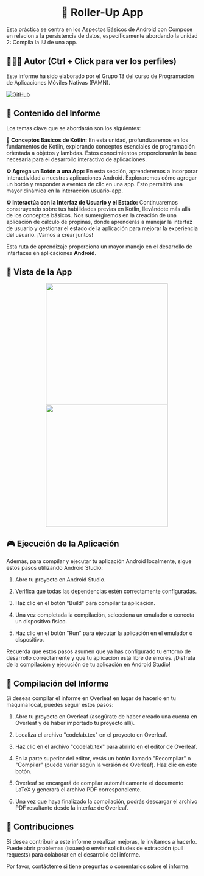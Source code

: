 <h1 align="center">🎲 Roller-Up App</h1>

Esta práctica se centra en los Aspectos Básicos de Android con Compose en relacion a la persistencia de datos, específicamente abordando la unidad 2: Compila la IU de una app.

## 🙆👨‍💻 Autor (Ctrl + Click para ver los perfiles)
Este informe ha sido elaborado por el Grupo 13 del curso de Programación de Aplicaciones Móviles Nativas (PAMN).

[![GitHub](https://img.shields.io/badge/GitHub-Alejandro%20David%20Arzola%20Saavedra-blue?style=flat-square&logo=github)](https://github.com/AlejandroDavidArzolaSaavedra)
  
## 📑 Contenido del Informe
Los temas clave que se abordarán son los siguientes:

**🚀 Conceptos Básicos de Kotlin:**
  En esta unidad, profundizaremos en los fundamentos de Kotlin, explorando conceptos esenciales de programación orientada a objetos y lambdas. Estos conocimientos proporcionarán la base necesaria para el desarrollo interactivo de aplicaciones.

**⚙️ Agrega un Botón a una App:**
  En esta sección, aprenderemos a incorporar interactividad a nuestras aplicaciones Android. Exploraremos cómo agregar un botón y responder a eventos de clic en una app. Esto permitirá una mayor dinámica en la interacción usuario-app.

**⚙️ Interactúa con la Interfaz de Usuario y el Estado:**
  Continuaremos construyendo sobre tus habilidades previas en Kotlin, llevándote más allá de los conceptos básicos. Nos sumergiremos en la creación de una aplicación de cálculo de propinas, donde aprenderás a manejar la interfaz de usuario y gestionar el estado de la aplicación para mejorar la experiencia del usuario. ¡Vamos a crear juntos!

Esta ruta de aprendizaje proporciona un mayor manejo en el desarrollo de interfaces en aplicaciones **Android**.

## 📱 Vista de la App

<ul align="center">		
  <img  style="width:20rem" src="https://i.imgur.com/GLblFZK.png">
  <img  style="width:20rem" src="https://i.imgur.com/YJaxBZi.png">
</ul>


## 🎮 Ejecución de la Aplicación
Además, para compilar y ejecutar tu aplicación Android localmente, sigue estos pasos utilizando Android Studio:

1. Abre tu proyecto en Android Studio.

2. Verifica que todas las dependencias estén correctamente configuradas.

3. Haz clic en el botón "Build" para compilar tu aplicación.

4. Una vez completada la compilación, selecciona un emulador o conecta un dispositivo físico.

5. Haz clic en el botón "Run" para ejecutar la aplicación en el emulador o dispositivo.

Recuerda que estos pasos asumen que ya has configurado tu entorno de desarrollo correctamente y que tu aplicación está libre de errores. ¡Disfruta de la compilación y ejecución de tu aplicación en Android Studio!


## 📄 Compilación del Informe
Si deseas compilar el informe en Overleaf en lugar de hacerlo en tu máquina local, puedes seguir estos pasos:

1. Abre tu proyecto en Overleaf (asegúrate de haber creado una cuenta en Overleaf y de haber importado tu proyecto allí).

2. Localiza el archivo "codelab.tex" en el proyecto en Overleaf.

3. Haz clic en el archivo "codelab.tex" para abrirlo en el editor de Overleaf.

4. En la parte superior del editor, verás un botón llamado "Recompilar" o "Compilar" (puede variar según la versión de Overleaf). Haz clic en este botón.

5. Overleaf se encargará de compilar automáticamente el documento LaTeX y generará el archivo PDF correspondiente.

6. Una vez que haya finalizado la compilación, podrás descargar el archivo PDF resultante desde la interfaz de Overleaf.

## 🤝 Contribuciones
Si desea contribuir a este informe o realizar mejoras, le invitamos a hacerlo. Puede abrir problemas (issues) o enviar solicitudes de extracción (pull requests) para colaborar en el desarrollo del informe.

Por favor, contácteme si tiene preguntas o comentarios sobre el informe.
